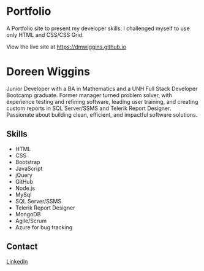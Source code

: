 # Portfolio
A Portfolio site to present my developer skills.  I challenged myself to use only HTML and CSS/CSS Grid.

View the live site at https://dmwiggins.github.io

# Doreen Wiggins
Junior Developer with a BA in Mathematics and a UNH Full Stack Developer Bootcamp graduate. Former manager turned problem solver, with experience testing and refining software, leading user training, and creating custom reports in SQL Server/SSMS and Telerik Report Designer. Passionate about building clean, efficient, and impactful software solutions.

## Skills
- HTML
- CSS
- Bootstrap
- JavaScript
- jQuery
- GitHub
- Node.js
- MySql
- SQL Server/SSMS
- Telerik Report Designer
- MongoDB
- Agile/Scrum
- Azure for bug tracking

## Contact
[LinkedIn](https://www.linkedin.com/in/doreen-m-wiggins)
